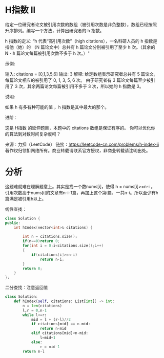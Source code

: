 # H指数 II

给定一位研究者论文被引用次数的数组（被引用次数是非负整数），数组已经按照升序排列。编写一个方法，计算出研究者的 h 指数。

h 指数的定义: “h 代表“高引用次数”（high citations），一名科研人员的 h 指数是指他（她）的 （N 篇论文中）总共有 h 篇论文分别被引用了至少 h 次。（其余的 N - h 篇论文每篇被引用次数不多于 h 次。）"

 

示例:

输入: citations = [0,1,3,5,6]
输出: 3 
解释: 给定数组表示研究者总共有 5 篇论文，每篇论文相应的被引用了 0, 1, 3, 5, 6 次。
     由于研究者有 3 篇论文每篇至少被引用了 3 次，其余两篇论文每篇被引用不多于 3 次，所以她的 h 指数是 3。


说明:

如果 h 有多有种可能的值 ，h 指数是其中最大的那个。

 

进阶：

这是 H指数 的延伸题目，本题中的 citations 数组是保证有序的。
你可以优化你的算法到对数时间复杂度吗？

来源：力扣（LeetCode）
链接：https://leetcode-cn.com/problems/h-index-ii
著作权归领扣网络所有。商业转载请联系官方授权，非商业转载请注明出处。

# 分析

这题难就难在理解题意上。其实是找一个数nums[i]，使得 h = nums[i]>=n-i  。引用次数高于nums[i]的文章有n-i-1篇，再加上这个第i篇，一共n-i。所以至少有h篇满足被引用h以上。

线性查找：

```c++
class Solution {
public:
    int hIndex(vector<int>& citations) {
       
        int n = citations.size();
        if(n==0)return 0;
        for(int i = 0;i<citations.size();i++)
        {
            if(citations[i]>=n-i)
                return n-i;
        }
        return 0;
    }
};
```

二分查找：注意返回值

```python
class Solution:
    def hIndex(self, citations: List[int]) -> int:
        n = len(citations)
        l,r = 0,n-1
        while l<=r:
            mid = l + (r-l)//2
            if citations[mid] == n-mid:
                return n-mid
            elif citations[mid]<n-mid:
                l=mid+1
            else:
                r = mid-1
        return n-l
```

